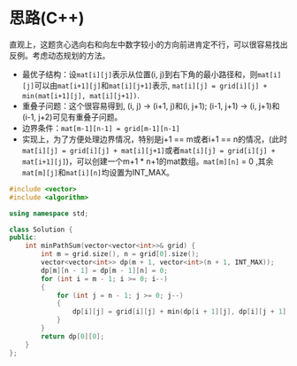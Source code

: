 # 思路(C++)

直观上，这题贪心选向右和向左中数字较小的方向前进肯定不行，可以很容易找出反例。考虑动态规划的方法。

- 最优子结构：设`mat[i][j]`表示从位置(i, j)到右下角的最小路径和，则`mat[i][j]`可以由`mat[i+1][j]`和`mat[i][j+1]`表示, `mat[i][j] = grid[i][j] + min(mat[i+1][j], mat[i][j+1])`.
- 重叠子问题：这个很容易得到, (i, j) -> (i+1, j)和(i, j+1); (i-1, j+1) -> (i, j+1)和(i-1, j+2)可见有重叠子问题。
- 边界条件：`mat[m-1][n-1] = grid[m-1][n-1]`
- 实现上，为了方便处理边界情况，特别是j+1 == m或者i+1 == n的情况，(此时`mat[i][j] = grid[i][j] + mat[i][j+1]`或者`mat[i][j] = grid[i][j] + mat[i+1][j]`)，可以创建一个m+1 * n+1的mat数组。`mat[m][n]` = 0 ,其余`mat[m][j]`和`mat[i][n]`均设置为INT_MAX。

```cpp
#include <vector>
#include <algorithm>

using namespace std;

class Solution {
public:
    int minPathSum(vector<vector<int>>& grid) {
        int m = grid.size(), n = grid[0].size();
        vector<vector<int>> dp(m + 1, vector<int>(n + 1, INT_MAX));
        dp[m][n - 1] = dp[m - 1][n] = 0;
        for (int i = m - 1; i >= 0; i--)
        {
            for (int j = n - 1; j >= 0; j--)
            {
                dp[i][j] = grid[i][j] + min(dp[i + 1][j], dp[i][j + 1]);
            }
        }
        return dp[0][0];
    }
};
```



